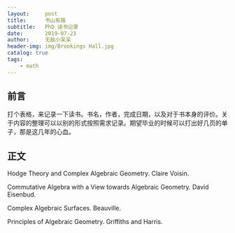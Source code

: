 ```yaml
---
layout:     post
title:      书山有路
subtitle:   PhD 读书记录
date:       2019-07-23
author:     无敌小呆呆
header-img: img/Brookings Hall.jpg
catalog: true
tags:
    - math
---
```


## 前言
打个表格，来记录一下读书。书名，作者，完成日期，以及对于书本身的评价。关于内容的整理可以以别的形式按照需求记录。期望毕业的时候可以打出好几页的单子，那是这几年的心血。

## 正文

Hodge Theory and Complex Algebraic Geometry. Claire Voisin.

Commutative Algebra with a View towards Algebraic Geometry. David Eisenbud.

Complex Algebraic Surfaces. Beauville.

Principles of Algebraic Geometry. Griffiths and Harris.

